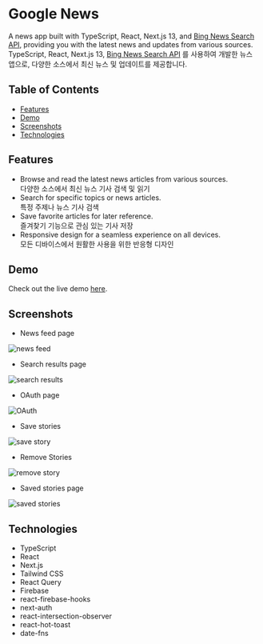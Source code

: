 # Google News
A news app built with TypeScript, React, Next.js 13, and [Bing News Search API](https://learn.microsoft.com/ko-kr/bing/search-apis/bing-news-search/overview), providing you with the latest news and updates from various sources.  
TypeScript, React, Next.js 13, [Bing News Search API](https://learn.microsoft.com/ko-kr/bing/search-apis/bing-news-search/overview) 를 사용하여 개발한 뉴스 앱으로, 다양한 소스에서 최신 뉴스 및 업데이트를 제공합니다.

## Table of Contents
- [Features](#features)
- [Demo](#demo)
- [Screenshots](#screenshots)
- [Technologies](#technologies)

## Features
- Browse and read the latest news articles from various sources.  
  다양한 소스에서 최신 뉴스 기사 검색 및 읽기
- Search for specific topics or news articles.  
  특정 주제나 뉴스 기사 검색
- Save favorite articles for later reference.  
  즐겨찾기 기능으로 관심 있는 기사 저장
- Responsive design for a seamless experience on all devices.  
  모든 디바이스에서 원활한 사용을 위한 반응형 디자인

## Demo
Check out the live demo [here](https://google-news-delta.vercel.app).

## Screenshots
- News feed page

![news feed](https://github.com/Valentin1495/Google-news/assets/69514169/348a677d-487b-4d9b-b629-6705003f16ad)

- Search results page

![search results](https://github.com/Valentin1495/Google-news/assets/69514169/21f7c954-38d6-413a-913d-4f16b01db4c1)

- OAuth page

![OAuth](https://github.com/Valentin1495/Google-news/assets/69514169/7fbca0f9-af83-494c-aea0-a39b1979178a)


- Save stories

![save story](https://github.com/Valentin1495/Google-news/assets/69514169/a5ec551a-f7fe-4cbe-bd8a-1cc437565720)

- Remove Stories

![remove story](https://github.com/Valentin1495/Google-news/assets/69514169/54d18b39-2771-4335-abe2-924eb917d1e3)

- Saved stories page

![saved stories](https://github.com/Valentin1495/Google-news/assets/69514169/ee1a9665-3b84-4c31-b7de-cad2e463d7d9)

## Technologies
- TypeScript
- React
- Next.js
- Tailwind CSS
- React Query
- Firebase
- react-firebase-hooks
- next-auth
- react-intersection-observer
- react-hot-toast
- date-fns


